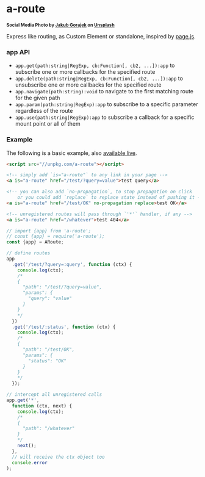 # a-route

<sup>**Social Media Photo by [Jakub Gorajek](https://unsplash.com/@cinegeek) on [Unsplash](https://unsplash.com/)**</sup>

Express like routing, as Custom Element or standalone, inspired by [page.js](https://visionmedia.github.io/page.js/).


### app API

  * `app.get(path:string|RegExp, cb:Function[, cb2, ...]):app` to subscribe one or more callbacks for the specified route
  * `app.delete(path:string|RegExp, cb:Function[, cb2, ...]):app` to unsubscribe one or more callbacks for the specified route
  * `app.navigate(path:string):void` to navigate to the first matching route for the given path
  * `app.param(path:string|RegExp):app` to subscribe to a specific parameter regardless of the route
  * `app.use(path:string|RegExp):app` to subscribe a callback for a specific mount point or all of them


### Example

The following is a basic example, also [available live](https://webreflection.github.io/a-route/test/?).

```html
<script src="//unpkg.com/a-route"></script>

<!-- simply add `is="a-route"` to any link in your page -->
<a is="a-route" href="/test/?query=value">test query</a>

<!-- you can also add `no-propagation`, to stop propagation on click
    or you could add `replace` to replace state instead of pushing it -->
<a is="a-route" href="/test/OK" no-propagation replace>test OK</a>

<!-- unregistered routes will pass through `'*'` handler, if any -->
<a is="a-route" href="/whatever">test 404</a>
```

```js
// import {app} from 'a-route';
// const {app} = require('a-route');
const {app} = ARoute;

// define routes
app
  .get('/test/?query=:query', function (ctx) {
    console.log(ctx);
    /*
    {
      "path": "/test/?query=value",
      "params": {
        "query": "value"
      }
    }
    */
  })
  .get('/test/:status', function (ctx) {
    console.log(ctx);
    /*
    {
      "path": "/test/OK",
      "params": {
        "status": "OK"
      }
    }
    */
  });

// intercept all unregistered calls
app.get('*',
  function (ctx, next) {
    console.log(ctx);
    /*
    {
      "path": "/whatever"
    }
    */
    next();
  },
  // will receive the ctx object too
  console.error
);
```
